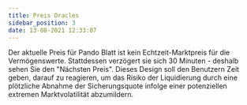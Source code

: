 ```yaml
---
title: Preis Oracles
sidebar_position: 3
date: 13-08-2021 12:33:07
---
```


Der aktuelle Preis für Pando Blatt ist kein Echtzeit-Marktpreis für die Vermögenswerte. Stattdessen verzögert sie sich 30 Minuten - deshalb sehen Sie den "Nächsten Preis". Dieses Design soll den Benutzern Zeit geben, darauf zu reagieren, um das Risiko der Liquidierung durch eine plötzliche Abnahme der Sicherungsquote infolge einer potenziellen extremen Marktvolatilität abzumildern.


